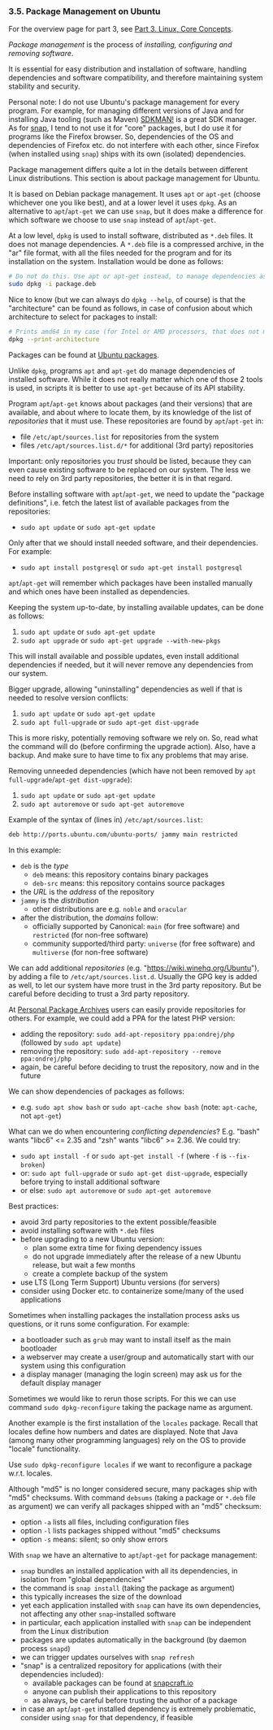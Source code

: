
### 3.5. Package Management on Ubuntu

For the overview page for part 3, see [Part 3. Linux, Core Concepts](./part-3-linux-core-concepts.md).

*Package management* is the process of *installing, configuring and removing software*.

It is essential for easy distribution and installation of software, handling dependencies and
software compatibility, and therefore maintaining system stability and security.

Personal note: I do not use Ubuntu's package management for every program. For example, for managing
different versions of Java and for installing Java tooling (such as Maven) [SDKMAN!](https://sdkman.io/)
is a great SDK manager. As for [snap](https://snapcraft.io/), I tend to not use it for "core" packages,
but I do use it for programs like the Firefox browser. So, dependencies of the OS and dependencies
of Firefox etc. do not interfere with each other, since Firefox (when installed using `snap`) ships
with its own (isolated) dependencies.

Package management differs quite a lot in the details between different Linux distributions.
This section is about package management for Ubuntu.

It is based on Debian package management. It uses `apt` or `apt-get` (choose whichever one you like best),
and at a lower level it uses `dpkg`. As an alternative to `apt`/`apt-get` we can use `snap`, but it does
make a difference for which software we choose to use `snap` instead of `apt`/`apt-get`.

At a low level, `dpkg` is used to install software, distributed as `*.deb` files. It does not manage
dependencies. A `*.deb` file is a compressed archive, in the "ar" file format, with all the files
needed for the program and for its installation on the system. Installation would be done as follows:

```bash
# Do not do this. Use apt or apt-get instead, to manage dependencies as well.
sudo dpkg -i package.deb
```

Nice to know (but we can always do `dpkg --help`, of course) is that the "architecture" can be found as
follows, in case of confusion about which architecture to select for packages to install:

```bash
# Prints amd64 in my case (for Intel or AMD processors, that does not matter)
dpkg --print-architecture
```

Packages can be found at [Ubuntu packages](https://packages.ubuntu.com/).

Unlike `dpkg`, programs `apt` and `apt-get` do manage dependencies of installed software. While it does
not really matter which one of those 2 tools is used, in scripts it is better to use `apt-get` because
of its API stability.

Program `apt`/`apt-get` knows about packages (and their versions) that are available, and about where to locate
them, by its knowledge of the list of *repositories* that it must use. These repositories are found by
`apt`/`apt-get` in:
* file `/etc/apt/sources.list` for repositories from the system
* files `/etc/apt/sources.list.d/*` for additional (3rd party) repositories

Important: only repositories you *trust* should be listed, because they can even cause existing software
to be replaced on our system. The less we need to rely on 3rd party repositories, the better it is in that
regard.

Before installing software with `apt`/`apt-get`, we need to update the "package definitions", i.e.
fetch the latest list of available packages from the repositories:
* `sudo apt update` or `sudo apt-get update`

Only after that we should install needed software, and their dependencies. For example:
* `sudo apt install postgresql` or `sudo apt-get install postgresql`

`apt`/`apt-get` will remember which packages have been installed manually and which ones have been
installed as dependencies.

Keeping the system up-to-date, by installing available updates, can be done as follows:
1. `sudo apt update` or `sudo apt-get update`
2. `sudo apt upgrade` or `sudo apt-get upgrade --with-new-pkgs`

This will install available and possible updates, even install additional dependencies if needed,
but it will never remove any dependencies from our system.

Bigger upgrade, allowing "uninstalling" dependencies as well if that is needed to resolve version conflicts:
1. `sudo apt update` or `sudo apt-get update`
2. `sudo apt full-upgrade` or `sudo apt-get dist-upgrade`

This is more risky, potentially removing software we rely on. So, read what the command will do
(before confirming the upgrade action). Also, have a backup. And make sure to have time to fix
any problems that may arise.

Removing unneeded dependencies (which have not been removed by `apt full-upgrade`/`apt-get dist-upgrade`):
1. `sudo apt update` or `sudo apt-get update`
2. `sudo apt autoremove` or `sudo apt-get autoremove`

Example of the syntax of (lines in) `/etc/apt/sources.list`:

```bash
deb http://ports.ubuntu.com/ubuntu-ports/ jammy main restricted
```

In this example:
* `deb` is the *type*
  * `deb` means: this repository contains binary packages
  * `deb-src` means: this repository contains source packages
* the *URL* is the *address* of the repository
* `jammy` is the *distribution*
  * other distributions are e.g. `noble` and `oracular`
* after the distribution, the *domains* follow:
  * officially supported by Canonical: `main` (for free software) and `restricted` (for non-free software)
  * community supported/third party: `universe` (for free software) and `multiverse` (for non-free software)

We can add additional *repositories* (e.g. "https://wiki.winehq.org/Ubuntu"), by adding a file to
`/etc/apt/sources.list.d`. Usually the GPG key is added as well, to let our system have more trust
in the 3rd party repository. But be careful before deciding to trust a 3rd party repository.

At [Personal Package Archives](https://launchpad.net/ubuntu/+ppas) users can easily provide repositories
for others. For example, we could add a PPA for the latest PHP version:
* adding the repository: `sudo add-apt-repository ppa:ondrej/php` (followed by `sudo apt update`)
* removing the repository: `sudo add-apt-repository --remove ppa:ondrej/php`
* again, be careful before deciding to trust the repository, now and in the future

We can show dependencies of packages as follows:
* e.g. `sudo apt show bash` or `sudo apt-cache show bash` (note: `apt-cache`, not `apt-get`)

What can we do when encountering *conflicting dependencies*? E.g. "bash" wants "libc6" <= 2.35 and
"zsh" wants "libc6" >= 2.36. We could try:
* `sudo apt install -f` or `sudo apt-get install -f` (where `-f` is `--fix-broken`)
* or: `sudo apt full-upgrade` or `sudo apt-get dist-upgrade`, especially before trying to install additional software
* or else: `sudo apt autoremove` or `sudo apt-get autoremove`

Best practices:
* avoid 3rd party repositories to the extent possible/feasible
* avoid installing software with `*.deb` files
* before upgrading to a new Ubuntu version:
  * plan some extra time for fixing dependency issues
  * do not upgrade immediately after the release of a new Ubuntu release, but wait a few months
  * create a complete backup of the system
* use LTS (Long Term Support) Ubuntu versions (for servers)
* consider using Docker etc. to containerize some/many of the used applications

Sometimes when installing packages the installation process asks us questions, or it runs
some configuration. For example:
* a bootloader such as `grub` may want to install itself as the main bootloader
* a webserver may create a user/group and automatically start with our system using this configuration
* a display manager (managing the login screen) may ask us for the default display manager

Sometimes we would like to rerun those scripts. For this we can use command
`sudo dpkg-reconfigure` taking the package name as argument.

Another example is the first installation of the `locales` package. Recall that locales define how
numbers and dates are displayed. Note that Java (among many other programming languages) rely on the
OS to provide "locale" functionality.

Use `sudo dpkg-reconfigure locales` if we want to reconfigure a package w.r.t. locales.

Although "md5" is no longer considered secure, many packages ship with "md5" checksums. With
command `debsums` (taking a package or `*.deb` file as argument) we can verify all packages shipped
with an "md5" checksum:
* option `-a` lists all files, including configuration files
* option `-l` lists packages shipped without "md5" checksums
* option `-s` means: silent; so only show errors

With `snap` we have an alternative to `apt`/`apt-get` for package management:
* `snap` bundles an installed application with all its dependencies, in isolation from "global dependencies"
* the command is `snap install` (taking the package as argument)
* this typically increases the size of the download
* yet each application installed with `snap` can have its own dependencies, not affecting any other `snap`-installed software
* in particular, each application installed with `snap` can be independent from the Linux distribution
* packages are updates automatically in the background (by daemon process `snapd`)
* we can trigger updates ourselves with `snap refresh`
* "snap" is a centralized repository for applications (with their dependencies included):
  * available packages can be found at [snapcraft.io](https://snapcraft.io/)
  * anyone can publish their applications to this repository
  * as always, be careful before trusting the author of a package
* in case an `apt`/`apt-get` installed dependency is extremely problematic, consider using `snap` for that dependency, if feasible
